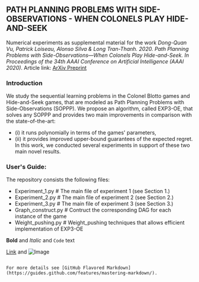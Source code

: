 ## PATH PLANNING PROBLEMS WITH SIDE-OBSERVATIONS - WHEN COLONELS PLAY HIDE-AND-SEEK

Numerical experiments as supplemental material for the work *Dong-Quan Vu, Patrick Loiseau, Alonso Silva  & Long Tran-Thanh. 2020. Path Planning Problems with Side-Observations—When Colonels Play Hide-and-Seek. In Proceedings of the 34th AAAI Conference on Artificial Intelligence (AAAI 2020)*. Article link: [ArXiv Preprint](https://arxiv.org/abs/1905.11151)

### Introduction

We study the sequential learning problems in the Colonel Blotto games and Hide-and-Seek games, that are modeled as Path Planning Problems with Side-Observations (SOPPP). We propose an algorithm, called EXP3-OE, that solves any SOPPP and provides two main improvements in comparison with the state-of-the-art:
- (i) it runs polynomially in terms of the games' parameters, 
- (ii) it provides improved upper-bound guarantees of the expected regret.
In this work, we conducted several experiments in support of these two main novel results. 

### User's Guide:
The repository consists the following files:
- Experiment_1.py     # The main file of experiment 1 (see Section 1.)
- Experiment_2.py     # The main file of experiment 2 (see Section 2.)
- Experiment_3.py     # The main file of experiment 3 (see Section 3.)
- Graph_construct.py  # Contruct the corresponding DAG for each instance of the game
- Weight_pushing.py   # Weight_pushing techniques that allows efficient implementation of EXP3-OE



**Bold** and _Italic_ and `Code` text

[Link](url) and ![Image](src)
```

For more details see [GitHub Flavored Markdown](https://guides.github.com/features/mastering-markdown/).
